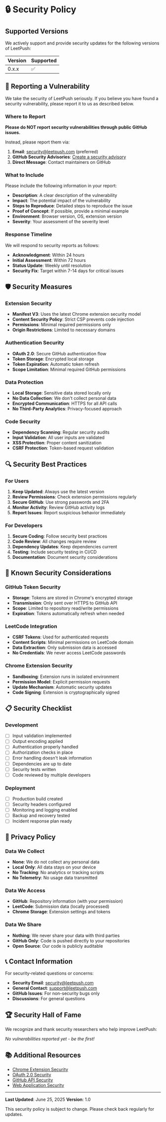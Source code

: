 # 🔒 Security Policy

## Supported Versions

We actively support and provide security updates for the following versions of LeetPush:

| Version | Supported          |
| ------- | ------------------ |
| 0.x.x   | :white_check_mark: |

## 🐛 Reporting a Vulnerability

We take the security of LeetPush seriously. If you believe you have found a security vulnerability, please report it to us as described below.

### Where to Report

**Please do NOT report security vulnerabilities through public GitHub issues.**

Instead, please report them via:

1. **Email**: security@leetpush.com (preferred)
2. **GitHub Security Advisories**: [Create a security advisory](https://github.com/singhJasvinder101/leetpush/security/advisories/new)
3. **Direct Message**: Contact maintainers on GitHub

### What to Include

Please include the following information in your report:

- **Description**: A clear description of the vulnerability
- **Impact**: The potential impact of the vulnerability
- **Steps to Reproduce**: Detailed steps to reproduce the issue
- **Proof of Concept**: If possible, provide a minimal example
- **Environment**: Browser version, OS, extension version
- **Severity**: Your assessment of the severity level

### Response Timeline

We will respond to security reports as follows:

- **Acknowledgment**: Within 24 hours
- **Initial Assessment**: Within 72 hours
- **Status Update**: Weekly until resolution
- **Security Fix**: Target within 7-14 days for critical issues

## 🛡️ Security Measures

### Extension Security

- **Manifest V3**: Uses the latest Chrome extension security model
- **Content Security Policy**: Strict CSP prevents code injection
- **Permissions**: Minimal required permissions only
- **Origin Restrictions**: Limited to necessary domains

### Authentication Security

- **OAuth 2.0**: Secure GitHub authentication flow
- **Token Storage**: Encrypted local storage
- **Token Expiration**: Automatic token refresh
- **Scope Limitation**: Minimal required GitHub permissions

### Data Protection

- **Local Storage**: Sensitive data stored locally only
- **No Data Collection**: We don't collect personal data
- **Encrypted Communication**: HTTPS for all API calls
- **No Third-Party Analytics**: Privacy-focused approach

### Code Security

- **Dependency Scanning**: Regular security audits
- **Input Validation**: All user inputs are validated
- **XSS Protection**: Proper content sanitization
- **CSRF Protection**: Token-based request validation

## 🔍 Security Best Practices

### For Users

1. **Keep Updated**: Always use the latest version
2. **Review Permissions**: Check extension permissions regularly
3. **Secure GitHub**: Use strong passwords and 2FA
4. **Monitor Activity**: Review GitHub activity logs
5. **Report Issues**: Report suspicious behavior immediately

### For Developers

1. **Secure Coding**: Follow security best practices
2. **Code Review**: All changes require review
3. **Dependency Updates**: Keep dependencies current
4. **Testing**: Include security testing in CI/CD
5. **Documentation**: Document security considerations

## 🚨 Known Security Considerations

### GitHub Token Security

- **Storage**: Tokens are stored in Chrome's encrypted storage
- **Transmission**: Only sent over HTTPS to GitHub API
- **Scope**: Limited to repository read/write permissions
- **Expiration**: Tokens automatically refresh when needed

### LeetCode Integration

- **CSRF Tokens**: Used for authenticated requests
- **Content Scripts**: Minimal permissions on LeetCode domain
- **Data Extraction**: Only submission data is accessed
- **No Credentials**: We never access LeetCode passwords

### Chrome Extension Security

- **Sandboxing**: Extension runs in isolated environment
- **Permission Model**: Explicit permission requests
- **Update Mechanism**: Automatic security updates
- **Code Signing**: Extension is cryptographically signed

## 📋 Security Checklist

### Development

- [ ] Input validation implemented
- [ ] Output encoding applied
- [ ] Authentication properly handled
- [ ] Authorization checks in place
- [ ] Error handling doesn't leak information
- [ ] Dependencies are up to date
- [ ] Security tests written
- [ ] Code reviewed by multiple developers

### Deployment

- [ ] Production build created
- [ ] Security headers configured
- [ ] Monitoring and logging enabled
- [ ] Backup and recovery tested
- [ ] Incident response plan ready

## 🔐 Privacy Policy

### Data We Collect

- **None**: We do not collect any personal data
- **Local Only**: All data stays on your device
- **No Tracking**: No analytics or tracking scripts
- **No Telemetry**: No usage data transmitted

### Data We Access

- **GitHub**: Repository information (with your permission)
- **LeetCode**: Submission data (locally processed)
- **Chrome Storage**: Extension settings and tokens

### Data We Share

- **Nothing**: We never share your data with third parties
- **GitHub Only**: Code is pushed directly to your repositories
- **Open Source**: Our code is publicly auditable

## 📞 Contact Information

For security-related questions or concerns:

- **Security Email**: security@leetpush.com
- **General Contact**: support@leetpush.com
- **GitHub Issues**: For non-security bugs only
- **Discussions**: For general questions

## 🏆 Security Hall of Fame

We recognize and thank security researchers who help improve LeetPush:

*No vulnerabilities reported yet - be the first!*

## 📚 Additional Resources

- [Chrome Extension Security](https://developer.chrome.com/docs/extensions/mv3/security/)
- [OAuth 2.0 Security](https://tools.ietf.org/html/rfc6749#section-10)
- [GitHub API Security](https://docs.github.com/en/rest/overview/other-authentication-methods)
- [Web Application Security](https://owasp.org/www-project-top-ten/)

---

**Last Updated**: June 25, 2025
**Version**: 1.0

This security policy is subject to change. Please check back regularly for updates.

